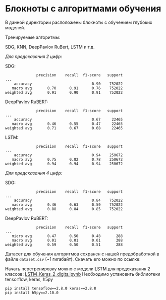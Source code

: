 # Блокноты с алгоритмами обучения

В данной директории расположены блокноты с обучением глубоких моделей. 

Тренируемые алгоритмы:

SDG, KNN, DeepPavlov RuBert, LSTM и т.д.

*Для предсказания 2 цифр:*

SDG:

```
              precision    recall  f1-score   support
...
    accuracy                           0.90    752022
   macro avg       0.70      0.91      0.76    752022
weighted avg       0.91      0.90      0.91    752022
```

DeepPavlov RuBERT:

```
              precision    recall  f1-score   support
...
    accuracy                           0.67     22465
   macro avg       0.46      0.55      0.47     22465
weighted avg       0.71      0.67      0.68     22465
```

LSTM:

```
              precision    recall  f1-score   support
...
    accuracy                           0.94    250672
   macro avg       0.75      0.82      0.78    250672
weighted avg       0.94      0.94      0.94    250672
```


*Для предсказания 4 цифр:*

SDG:

```
              precision    recall  f1-score   support
...
    accuracy                           0.84    752022
   macro avg       0.46      0.63      0.50    752022
weighted avg       0.88      0.84      0.85    752022
```

DeepPavlov RuBERT:

```
              precision    recall  f1-score   support
...
   micro avg       0.47      0.50      0.48       288
   macro avg       0.01      0.01      0.01       288
weighted avg       0.59      0.50      0.51       288
```

Датасет для обучения алгоритмов сохранен c нашей предобработкой в файле `dataset.csv` (~1 гигабайт). Скачать его можно по ссылке: 


Начать перетренировку можно с модели LSTM для предсказания 2 классов: [LSTM_Keras_2_digits.ipynb](LSTM_Keras_2_digits.ipynb)
Необходимо установить библиотеки tensorflow, keras, h5py

```
pip install tensoflow==2.8.0 keras==2.8.0
pip install h5py==2.10.0
``` 